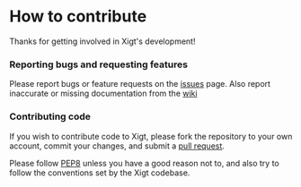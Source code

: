 
# How to contribute

Thanks for getting involved in Xigt's development!

### Reporting bugs and requesting features

Please report bugs or feature requests on the
[issues](https://github.com/xigt/xigt/issues) page.
Also report inaccurate or missing documentation from the
[wiki](https://github.com/xigt/xigt/wiki)

### Contributing code

If you wish to contribute code to Xigt, please fork the repository to
your own account, commit your changes, and submit a
[pull request](https://github.com/xigt/xigt/compare/).

Please follow [PEP8](python.org/dev/peps/pep-0008/) unless you have a
good reason not to, and also try to follow the conventions set by the
Xigt codebase.
